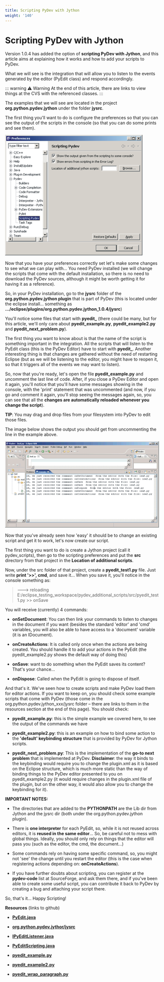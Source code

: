```yaml
---
title: Scripting PyDev with Jython
weight: '140'
---
```


# Scripting PyDev with Jython

Version 1.0.4 has added the option of **scripting PyDev with Jython**, and this article aims at explaining how it works and how to add your scripts to PyDev.

What we will see is the integration that will allow you to listen to the events generated by the editor (PyEdit class) and respond accordingly.

::: warning ⚠️ Warning
At the end of this article, there are links to view things at the CVS with the referenced classes.
:::

The examples that we will see are located in the project **org.python.pydev.jython** under the folder **jysrc**.

The first thing you'll want to do is configure the preferences so that you can see the output of the scripts in the console (so that you can do some prints and see them).

![scripting_prefs](./scripting_prefs.png)

Now that you have your preferences correctly set let's make some changes to see what we can play with... You need PyDev installed (we will change the scripts that come with the default installation, so there is no need to download the PyDev sources, although it might be worth getting it for having it as a reference).

So, in your PyDev installation, go to the **jysrc** folder of the **org.python.pydev.jython plugin** that is part of PyDev (this is located under the eclipse install... something as **.../eclipse/plugins/org.python.pydev.jython\_1.0.4/jysrc**)

You'll notice some files that start with **pyedit\_** (there could be many, but for this article, we'll only care about **pyedit\_example.py**, **pyedit\_example2.py** and **pyedit\_next\_problem.py**).

The first thing you want to know about is that the name of the script is something important in the integration. All the scripts that will listen to the PyEdit class (this is the PyDev Editor) have to start with **pyedit\_**. Another interesting thing is that changes are gathered without the need of restarting Eclipse (but as we will be listening to the editor, you might have to reopen it, so that it triggers all of the events we may want to listen).

So, now that you're ready, let's open the file **pyedit\_example.py** and uncomment the last line of code. After, if you close a PyDev Editor and open it again, you'll notice that you'll have some messages showing in the console, with the 'print' statement that was uncommented (and now, if you go and comment it again, you'll stop seeing the messages again, so, you can see that all the **changes are automatically reloaded whenever you change the script**).

**TIP**: You may drag and drop files from your filesystem into PyDev to edit those files.

The image below shows the output you should get from uncommenting the line in the example above.

![scripting_output](./scripting_output.png)

Now that you've already seen how 'easy' it should be to change an existing script and get it to work, let's now create our script.

The first thing you want to do is create a Jython project (call it pydev\_scripts), then go to the scripting preferences and put the **src** directory from that project in the **Location of additional scripts**.

Now, under the src folder of that project, create a **pyedit\_test1.py** file. Just write **print '>>', cmd**, and save it... When you save it, you'll notice in the console something as:

> \---> reloading
> E:/eclipse\_testing\_workspace/pydev\_additional\_scripts/src/pyedit\_test1.py
> \>> onSave

You will receive (currently) 4 commands:

* **onSetDocument**: You can then link your commands to listen to changes in the document if you want (besides the standard 'editor' and 'cmd' variables, you will also be able to have access to a 'document' variable (it is an IDocument).

* **onCreateActions**: It is called only once when the actions are being created. You should handle it to add your actions in the PyEdit (the pyedit\_example2.py shows the default way of doing this)

* **onSave**: want to do something when the PyEdit saves its content? That's your chance...

* **onDispose**: Called when the PyEdit is going to dispose of itself.

And that's it. We've seen how to create scripts and make PyDev load them for editor actions. If you want to keep on, you should check some example scripts that come with PyDev (those come in the org.python.pydev.jython\_xxx/jysrc folder – there are links to them in the resources section at the end of this page). You should check:

* **pyedit\_example.py**: this is the simple example we covered here, to see the output of the commands we have

* **pyedit\_example2.py**: this is an example on how to bind some action to the **'default' keybinding structure** that is provided by PyDev for Jython scripts.

* **pyedit\_next\_problem.py**: This is the implementation of the **go-to next problem** that is implemented at PyDev. **Disclaimer**: the way it binds to the keybinding would require you to change the plugin.xml as it is based on the Eclipse structure, which is much more static than the way of binding things to the PyDev editor presented to you on pyedit\_example2.py (it would require changes in the plugin.xml file of the plugin, but on the other way, it would also allow you to change the keybinding for it).

**IMPORTANT NOTES:**

* The directories that are added to the **PYTHONPATH** are the Lib dir from Jython and the jysrc dir (both under the org.python.pydev.jython plugin).

* There is **one interpreter** for each PyEdit, so, while it is not reused across editors, it is **reused in the same editor**... So, be careful not to mess with global things. Ideally, you should only rely on things that the editor will pass you (such as the editor, the cmd, the document...)

* Some commands rely on having some specific command, so, you might not 'see' the change until you restart the editor (this is the case when registering actions depending on: **onCreateActions**).

* If you have further doubts about scripting, you can register at the **pydev-code** list at SourceForge, and ask them there, and if you've been able to create some useful script, you can contribute it back to PyDev by creating a bug and attaching your script there.

So, that's it... Happy Scripting!

**Resources** (links to github)

* **[PyEdit.java](http://github.com/aptana/Pydev/blob/f742ccc87a78a0dbf5fcd618561b3a91cdfbf5f5/plugins/org.python.pydev/src/org/python/pydev/editor/PyEdit.java)**

* **[org.python.pydev.jythor/jysrc](http://github.com/aptana/Pydev/tree/f742ccc87a78a0dbf5fcd618561b3a91cdfbf5f5/plugins/org.python.pydev.jython/jysrc)**

* **[IPyEditListener.java](http://github.com/aptana/Pydev/blob/f742ccc87a78a0dbf5fcd618561b3a91cdfbf5f5/plugins/org.python.pydev/src/org/python/pydev/editor/IPyEditListener.java)**

* **[PyEditScripting.java](http://github.com/aptana/Pydev/blob/f742ccc87a78a0dbf5fcd618561b3a91cdfbf5f5/plugins/org.python.pydev/src/org/python/pydev/editor/scripting/PyEditScripting.java)**

* **[pyedit\_example.py](http://github.com/aptana/Pydev/blob/f742ccc87a78a0dbf5fcd618561b3a91cdfbf5f5/plugins/org.python.pydev.jython/jysrc/pyedit_example.py)**

* **[pyedit\_example2.py](http://github.com/aptana/Pydev/blob/f742ccc87a78a0dbf5fcd618561b3a91cdfbf5f5/plugins/org.python.pydev.jython/jysrc/pyedit_example2.py)**

* **[pyedit\_wrap\_paragraph.py](http://github.com/aptana/Pydev/blob/f742ccc87a78a0dbf5fcd618561b3a91cdfbf5f5/plugins/org.python.pydev.jython/jysrc/pyedit_wrap_paragraph.py)**
